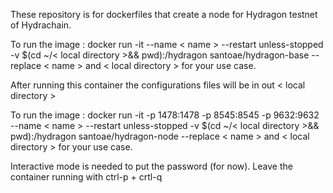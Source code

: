 These repository is for dockerfiles that create a node for Hydragon testnet of Hydrachain.


<BASE>

To run the image : docker run -it --name < name > --restart unless-stopped -v $(cd ~/< local directory >&& pwd):/hydragon santoae/hydragon-base
--replace < name > and < local directory > for your use case.

After running this container the configurations files will be in out < local directory >

<NODE>

To run the image : docker run -it -p 1478:1478 -p 8545:8545 -p 9632:9632 --name < name > --restart unless-stopped -v $(cd ~/< local directory >&& pwd):/hydragon santoae/hydragon-node
--replace < name > and < local directory > for your use case.

Interactive mode is needed to put the password (for now). Leave the container running with ctrl-p + crtl-q
